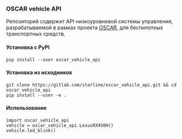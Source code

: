### OSCAR vehicle API

Репозиторий содержит API низкоуровневой системы управления, разрабатываемой в рамках проекта [OSCAR](https://gitlab.com/starline/oscar), для беспилотных транспортных средств.


#### Установка с PyPI

```
pip install --user oscar_vehicle_api
```


#### Установка из исходников

```
git clone https://gitlab.com/starline/oscar_vehicle_api.git && cd oscar_vehicle_api
pip install --user -e .
```

#### Использование

```
import oscar_vehicle_api
vehicle = oscar_vehicle_api.LexusRX450H()
vehicle.led_blink()
```
